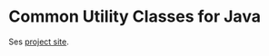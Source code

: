 # Common Utility Classes for Java

Ses [project site][site].

[site]: http://weltraumschaf.github.com/commons/
